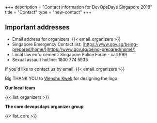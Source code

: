 +++
description = "Contact information for DevOpsDays Singapore 2018"
title = "Contact"
type = "new-contact"
+++
## Important addresses

* Email address for organizers: {{< email_organizers >}}
* Singapore Emergency Contact list: [https://www.gov.sg/being-prepared/home/](https://www.gov.sg/being-prepared/home/)
* Local law enforcement: Singapore Police Force - call 999
* Sexual assault hotline: 1800 774 5935

If you'd like to contact us by email: {{< email_organizers >}}

Big THANK YOU to [Wenshu Kwek](https://twitter.com/wenshukwek) for designing the logo

**Our local team**

{{< list_organizers >}}

**The core devopsdays organizer group**

{{< list_core >}}